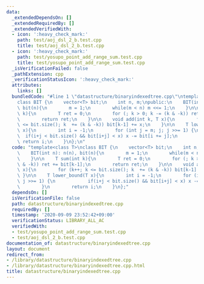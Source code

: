 ```yaml
---
data:
  _extendedDependsOn: []
  _extendedRequiredBy: []
  _extendedVerifiedWith:
  - icon: ':heavy_check_mark:'
    path: test/aoj_dsl_2_b.test.cpp
    title: test/aoj_dsl_2_b.test.cpp
  - icon: ':heavy_check_mark:'
    path: test/yosupo_point_add_range_sum.test.cpp
    title: test/yosupo_point_add_range_sum.test.cpp
  _isVerificationFailed: false
  _pathExtension: cpp
  _verificationStatusIcon: ':heavy_check_mark:'
  attributes:
    links: []
  bundledCode: "#line 1 \"datastructure/binaryindexedtree.cpp\"\ntemplate<class T>\n\
    class BIT {\n    vector<T> bit;\n    int n, m;\npublic:\n    BIT(int n): n(n),\
    \ bit(n){\n        m = 1;\n        while(m < n) m <<= 1;\n    }\n\n    T sum(int\
    \ k){\n        T ret = 0;\n        for (; k > 0; k -= (k & -k)) ret += bit[k-1];\n\
    \        return ret;\n    }\n\n    void add(int k, T x){\n        for (k++; k\
    \ <= bit.size(); k  += (k & -k)) bit[k-1] += x;\n    }\n\n    T lower_bound(T\
    \ x){\n        int i = -1;\n        for (int j = m; j; j >>= 1) {\n          \
    \  if(i+j < bit.size() && bit[i+j] < x) x -= bit[i += j];\n        }\n       \
    \ return i;\n    }\n};\n"
  code: "template<class T>\nclass BIT {\n    vector<T> bit;\n    int n, m;\npublic:\n\
    \    BIT(int n): n(n), bit(n){\n        m = 1;\n        while(m < n) m <<= 1;\n\
    \    }\n\n    T sum(int k){\n        T ret = 0;\n        for (; k > 0; k -= (k\
    \ & -k)) ret += bit[k-1];\n        return ret;\n    }\n\n    void add(int k, T\
    \ x){\n        for (k++; k <= bit.size(); k  += (k & -k)) bit[k-1] += x;\n   \
    \ }\n\n    T lower_bound(T x){\n        int i = -1;\n        for (int j = m; j;\
    \ j >>= 1) {\n            if(i+j < bit.size() && bit[i+j] < x) x -= bit[i += j];\n\
    \        }\n        return i;\n    }\n};"
  dependsOn: []
  isVerificationFile: false
  path: datastructure/binaryindexedtree.cpp
  requiredBy: []
  timestamp: '2020-09-09 23:52:42+09:00'
  verificationStatus: LIBRARY_ALL_AC
  verifiedWith:
  - test/yosupo_point_add_range_sum.test.cpp
  - test/aoj_dsl_2_b.test.cpp
documentation_of: datastructure/binaryindexedtree.cpp
layout: document
redirect_from:
- /library/datastructure/binaryindexedtree.cpp
- /library/datastructure/binaryindexedtree.cpp.html
title: datastructure/binaryindexedtree.cpp
---
```

